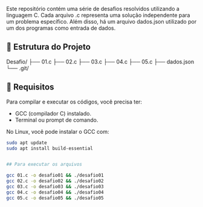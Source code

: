 Este repositório contém uma série de desafios resolvidos utilizando a linguagem C. Cada arquivo .c representa uma solução independente para um problema específico. Além disso, há um arquivo dados.json utilizado por um dos programas como entrada de dados.



## 📁 Estrutura do Projeto
Desafio/
├── 01.c
├── 02.c
├── 03.c
├── 04.c
├── 05.c
├── dados.json
└── .git/



## 📌 Requisitos

Para compilar e executar os códigos, você precisa ter:

- GCC (compilador C) instalado.
- Terminal ou prompt de comando.

No Linux, você pode instalar o GCC com:

```bash
sudo apt update
sudo apt install build-essential


## Para executar os arquivos

gcc 01.c -o desafio01 && ./desafio01
gcc 02.c -o desafio02 && ./desafio02
gcc 03.c -o desafio03 && ./desafio03
gcc 04.c -o desafio04 && ./desafio04
gcc 05.c -o desafio05 && ./desafio05

